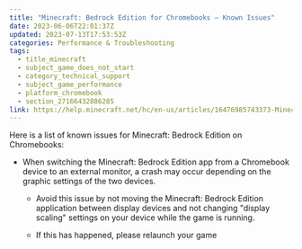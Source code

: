 ```yaml
---
title: "Minecraft: Bedrock Edition for Chromebooks – Known Issues"
date: 2023-06-06T22:01:37Z
updated: 2023-07-13T17:53:53Z
categories: Performance & Troubleshooting
tags:
  - title_minecraft
  - subject_game_does_not_start
  - category_technical_support
  - subject_game_performance
  - platform_chromebook
  - section_27166432886285
link: https://help.minecraft.net/hc/en-us/articles/16476985743373-Minecraft-Bedrock-Edition-for-Chromebooks-Known-Issues
---
```


Here is a list of known issues for Minecraft: Bedrock Edition on Chromebooks:

- When switching the Minecraft: Bedrock Edition app from a Chromebook device to an external monitor, a crash may occur depending on the graphic settings of the two devices.
  - Avoid this issue by not moving the Minecraft: Bedrock Edition application between display devices and not changing "display scaling" settings on your device while the game is running.

  - If this has happened, please relaunch your game
